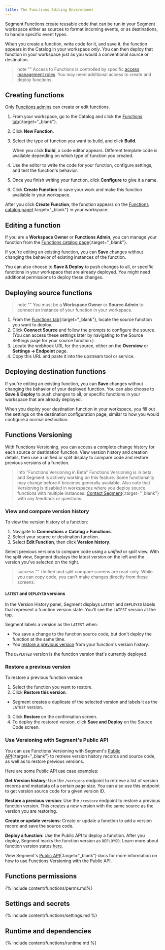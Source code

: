 ```yaml
---
title: The Functions Editing Environment
---
```



Segment Functions create reusable code that can be run in your Segment workspace either as sources to format incoming events, or as destinations, to handle specific event types.

When you create a function, write code for it, and save it, the function appears in the Catalog in your workspace _only_. You can then deploy that function in your workspace just as you would a conventional source or destination.

> note ""
> Access to Functions is controlled by specific [access management roles](#functions-permissions). You may need additional access to create and deploy functions.


## Creating functions

Only [Functions admins](#functions-permissions) can create or edit functions.

1. From your workspace, go to the Catalog and click the [Functions tab](https://app.segment.com/goto-my-workspace/functions/catalog){:target="_blank"}.
2. Click **New Function**.
3. Select the type of function you want to build, and click **Build**.

   When you click **Build**, a code editor appears. Different template code is available depending on which type of function you created.
4. Use the editor to write the code for your function, configure settings, and test the function's behavior.
5. Once you finish writing your function, click **Configure** to give it a name.
6. Click **Create Function** to save your work and make this function available in your workspace.

After you click **Create Function**, the function appears on the [Functions catalog page](https://app.segment.com/goto-my-workspace/functions/catalog/){:target="_blank"} in your workspace.


## Editing a function

If you are a **Workspace Owner** or **Functions Admin**, you can manage your function from the [Functions catalog page](https://app.segment.com/goto-my-workspace/functions/catalog/){:target="_blank"}.

If you're editing an existing function, you can **Save** changes without changing the behavior of existing instances of the function.

You can also choose to **Save & Deploy** to push changes to all, or specific functions in your workspace that are already deployed. You might need additional permissions to deploy these changes.

## Deploying source functions

> note ""
> You must be a **Workspace Owner** or **Source Admin** to connect an instance of your function in your workspace.

1. From the [Functions tab](https://app.segment.com/goto-my-workspace/functions/catalog){:target="_blank"}, locate the source function you want to deploy.
2. Click **Connect Source** and follow the prompts to configure the source. (You can access these settings later by navigating to the Source Settings page for your source function.)
3. Locate the webhook URL for the source, either on the **Overview** or **Settings → Endpoint** page.
4. Copy this URL and paste it into the upstream tool or service.


## Deploying destination functions

If you're editing an existing function, you can **Save** changes without changing the behavior of your deployed function. You can also choose to **Save & Deploy** to push changes to all, or specific functions in your workspace that are already deployed.

When you deploy your destination function in your workspace, you fill out the settings on the destination configuration page, similar to how you would configure a normal destination.

## Functions Versioning

With Functions Versioning, you can access a complete change history for each source or destination function. View version history and creation details, then use a unified or split display to compare code and restore previous versions of a function.

> info "Functions Versioning in Beta"
> Functions Versioning is in beta, and Segment is actively working on this feature. Some functionality may change before it becomes generally available. Also note that Versioning is disabled in workspaces where you deploy source functions with multiple instances. [Contact Segment](https://segment.com/help/contact/){:target="_blank"} with any feedback or questions.


### View and compare version history

To view the version history of a function:
1. Navigate to **Connections > Catalog > Functions**.
2. Select your source or destination function.
3. Select **Edit Function**, then click **Version history**.

Select previous versions to compare code using a *unified* or *split* view. With the split view, Segment displays the latest version on the left and the version you've selected on the right.

> success ""
> Unified and split compare screens are read-only. While you can copy code, you can't make changes directly from these screens.

#### `LATEST` and `DEPLOYED` versions

 In the Version History panel, Segment displays `LATEST` and `DEPLOYED` labels that represent a function version state. You'll see the `LATEST` version at the top.

Segment labels a version as the `LATEST` when:
- You save a change to the function source code, but don't deploy the function at the same time.
- You [restore a previous version](#restore-a-previous-version) from your function's version history.

The `DEPLOYED` version is the function version that's currently deployed.

### Restore a previous version

To restore a previous function version:

1. Select the function you want to restore.
2. Click **Restore this version**.
  - Segment creates a duplicate of the selected version and labels it as the `LATEST` version.
3. Click **Restore** on the confirmation screen.
4. To deploy the restored version, click **Save and Deploy** on the Source Code screen.

### Use Versioning with Segment's Public API

You can use Functions Versioning with Segment's [Public API](https://docs.segmentapis.com/tag/Functions){:target="_blank"} to retrieve version history records and source code, as well as to restore previous versions.

Here are some Public API use case examples:

**Get Version history**: Use the `/versions` endpoint to retrieve a list of version records and metadata of a certain page size. You can also use this endpoint to get version source code for a given version ID.

**Restore a previous version**: Use the `/restore` endpoint to restore a previous function version. This creates a new version with the same source as the version you are restoring.

**Create or update versions**: Create or update a function to add a version record and save the source code.

**Deploy a function**: Use the Public API to deploy a function. After you deploy, Segment marks the function version as `DEPLOYED`. Learn more about function version states [here](#latest-and-deployed-versions).

View Segment's [Public API](https://docs.segmentapis.com/tag/Functions){:target="_blank"} docs for more information on how to use Functions Versioning with the Public API.

## Functions permissions

{% include content/functions/perms.md%}

## ️Settings and secrets

{% include content/functions/settings.md %}

## Runtime and dependencies

{% include content/functions/runtime.md %}
